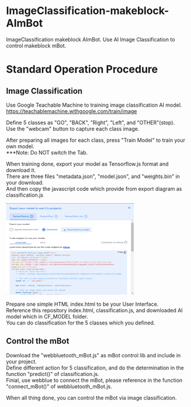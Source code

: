 # ImageClassification-makeblock-AImBot
ImageClassification makeblock AImBot. 
Use AI Image Classification to control makeblock mBot.

# Standard Operation Procedure
## Image Classification
Use Google Teachable Machine to training image classification AI model.  
https://teachablemachine.withgoogle.com/train/image  

Define 5 classes as "GO", "BACK", "Right", "Left", and "OTHER"(stop).  
Use the "webcam" button to capture each class image.  

After preparing all images for each class, press "Train Model" to train your own model.  
***Note: Do NOT switch the Tab.      

When training done, export your model as Tensorflow.js format and download it.  
There are three files "metadata.json", "model.json", and "weights.bin" in your download.  
And then copy the javascript code which provide from export diagram as classification.js

<img width="350px" height="250px" src="README_PIC/Google Teachable Machine export diagram.png" />

Prepare one simple HTML index.html to be your User Interface.  
Reference this repository index.html, classification.js, and downloaded AI model which in CF_MODEL folder.  
You can do classification for the 5 classes which you defined.  

## Control the mBot
Download the "webbluetooth_mBot.js" as mBot control lib and include in your project.  
Define different action for 5 classification, and do the determination in the function "predict()" of classification.js.  
Finial, use webblue to connect the mBot, please reference in the function "connect_mBot()" of webbluetooth_mBot.js.    

When all thing done, you can control the mBot via image classification.  
